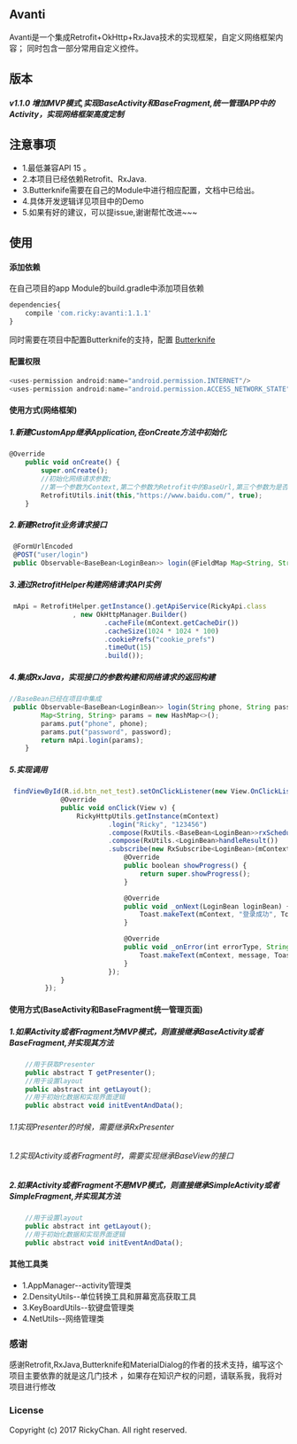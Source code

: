 ## Avanti

Avanti是一个集成Retrofit+OkHttp+RxJava技术的实现框架，自定义网络框架内容；
同时包含一部分常用自定义控件。



## 版本
##### v1.1.0 增加MVP模式,实现BaseActivity和BaseFragment,统一管理APP中的Activity，实现网络框架高度定制

## 注意事项

* 1.最低兼容API 15 。
* 2.本项目已经依赖Retrofit、RxJava.
* 3.Butterknife需要在自己的Module中进行相应配置，文档中已给出。
* 4.具体开发逻辑详见项目中的Demo
* 5.如果有好的建议，可以提issue,谢谢帮忙改进~~~

## 使用

#### 添加依赖

在自己项目的app Module的build.gradle中添加项目依赖

```javascript
dependencies{
    compile 'com.ricky:avanti:1.1.1'
}
```
同时需要在项目中配置Butterknife的支持，配置 [Butterknife](https://github.com/JakeWharton/butterknife)

#### 配置权限

```javascript
<uses-permission android:name="android.permission.INTERNET"/>
<uses-permission android:name="android.permission.ACCESS_NETWORK_STATE"/>
```

#### 使用方式(网络框架)

##### 1.新建CustomApp继承Application,在onCreate方法中初始化

```javascript
@Override
    public void onCreate() {
        super.onCreate();
        //初始化网络请求参数;
        //第一个参数为Context,第二个参数为Retrofit中的BaseUrl,第三个参数为是否为Debug模式
        RetrofitUtils.init(this,"https://www.baidu.com/", true);
    }
```
##### 2.新建Retrofit业务请求接口

```javascript
 @FormUrlEncoded
 @POST("user/login")
 public Observable<BaseBean<LoginBean>> login(@FieldMap Map<String, String> params);
```
##### 3.通过RetrofitHelper构建网络请求API实例

```javascript
 mApi = RetrofitHelper.getInstance().getApiService(RickyApi.class
                , new OkHttpManager.Builder()
                        .cacheFile(mContext.getCacheDir())
                        .cacheSize(1024 * 1024 * 100)
                        .cookiePrefs("cookie_prefs")
                        .timeOut(15)
                        .build());
```
##### 4.集成RxJava，实现接口的参数构建和网络请求的返回构建

```javascript
//BaseBean已经在项目中集成
 public Observable<BaseBean<LoginBean>> login(String phone, String password) {
        Map<String, String> params = new HashMap<>();
        params.put("phone", phone);
        params.put("password", password);
        return mApi.login(params);
    }
```
##### 5.实现调用

```javascript
 findViewById(R.id.btn_net_test).setOnClickListener(new View.OnClickListener() {
             @Override
             public void onClick(View v) {
                 RickyHttpUtils.getInstance(mContext)
                         .login("Ricky", "123456")
                         .compose(RxUtils.<BaseBean<LoginBean>>rxSchedulerHelper())
                         .compose(RxUtils.<LoginBean>handleResult())
                         .subscribe(new RxSubscribe<LoginBean>(mContext) {
                             @Override
                             public boolean showProgress() {
                                 return super.showProgress();
                             }

                             @Override
                             public void _onNext(LoginBean loginBean) {
                                 Toast.makeText(mContext, "登录成功", Toast.LENGTH_SHORT).show();
                             }

                             @Override
                             public void _onError(int errorType, String message) {
                                 Toast.makeText(mContext, message, Toast.LENGTH_SHORT).show();
                             }
                         });
             }
         });
```

#### 使用方式(BaseActivity和BaseFragment统一管理页面)

##### 1.如果Activity或者Fragment为MVP模式，则直接继承BaseActivity或者BaseFragment,并实现其方法

```javascript
    //用于获取Presenter
    public abstract T getPresenter();
    //用于设置layout
    public abstract int getLayout();
    //用于初始化数据和实现界面逻辑
    public abstract void initEventAndData();
```

###### 1.1实现Presenter的时候，需要继承RxPresenter
###### 1.2实现Activity或者Fragment时，需要实现继承BaseView的接口

##### 2.如果Activity或者Fragment不是MVP模式，则直接继承SimpleActivity或者SimpleFragment,并实现其方法

```javascript
    //用于设置layout
    public abstract int getLayout();
    //用于初始化数据和实现界面逻辑
    public abstract void initEventAndData();
```


#### 其他工具类
* 1.AppManager--activity管理类
* 2.DensityUtils--单位转换工具和屏幕宽高获取工具
* 3.KeyBoardUtils--软键盘管理类
* 4.NetUtils--网络管理类

### 感谢
感谢Retrofit,RxJava,Butterknife和MaterialDialog的作者的技术支持，编写这个项目主要依靠的就是这几门技术
，如果存在知识产权的问题，请联系我，我将对项目进行修改
### License
Copyright (c) 2017 RickyChan. All right reserved.